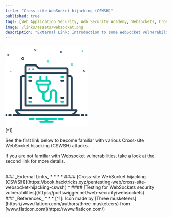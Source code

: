 ```yaml
---
title: "Cross-site WebSocket hijacking (CSWSH)"
published: true
tags: [Web Application Security, Web Security Academy, Websockets, Cross-Site Request Forgery, CSRF]
image: /links/assets/websocket.png
description: "External Link: Introduction to some WebSocket vulnerabilities."
---
```


![](/links/assets/websocket.png)
<br>
[^1]

See the first link below to become familiar with various Cross-site WebSocket hijacking (CSWSH) attacks.

If you are not familiar with Websocket vulnerabilities, take a look at the second link for more details.

<br>
### _External Links_
* * *
* #### [Cross-site WebSocket hijacking (CSWSH)](https://book.hacktricks.xyz/pentesting-web/cross-site-websocket-hijacking-cswsh)
* #### [Testing for WebSockets security vulnerabilities](https://portswigger.net/web-security/websockets)

<br>
### _References_
* * *
[^1]: Icon made by [Three musketeers](https://www.flaticon.com/authors/three-musketeers) from [www.flaticon.com](https://www.flaticon.com/)


